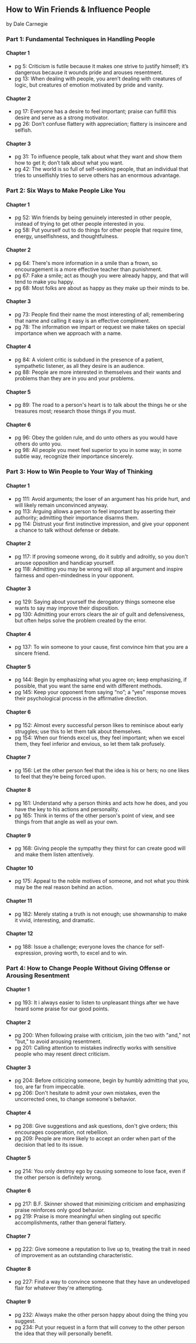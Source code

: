 ## How to Win Friends & Influence People

by Dale Carnegie

### Part 1: Fundamental Techniques in Handling People

#### Chapter 1
* pg 5: Criticism is futile because it makes one strive to justify himself; it’s dangerous because it wounds pride and arouses resentment.
* pg 13: When dealing with people, you aren’t dealing with creatures of logic, but creatures of emotion motivated by pride and vanity.

#### Chapter 2
* pg 17: Everyone has a desire to feel important; praise can fulfill this desire and serve as a strong motivator.
* pg 26: Don’t confuse flattery with appreciation; flattery is insincere and selfish.

#### Chapter 3
* pg 31: To influence people, talk about what they want and show them how to get it; don’t talk about what you want.
* pg 42: The world is so full of self-seeking people, that an individual that tries to unselfishly tries to serve others has an enormous advantage.

### Part 2: Six Ways to Make People Like You

#### Chapter 1
* pg 52: Win friends by being genuinely interested in other people, instead of trying to get other people interested in you.
* pg 58: Put yourself out to do things for other people that require time, energy, unselfishness, and thoughtfulness.

#### Chapter 2
* pg 64: There's more information in a smile than a frown, so encouragement is a more effective teacher than punishment.
* pg 67: Fake a smile; act as though you were already happy, and that will tend to make you happy.
* pg 68: Most folks are about as happy as they make up their minds to be.

#### Chapter 3
* pg 73: People find their name the most interesting of all; remembering that name and calling it easy is an effective compliment.
* pg 78: The information we impart or request we make takes on special importance when we approach with a name.

#### Chapter 4
* pg 84: A violent critic is subdued in the presence of a patient, sympathetic listener, as all they desire is an audience.
* pg 88: People are more interested in themselves and their wants and problems than they are in you and your problems.

#### Chapter 5
* pg 89: The road to a person's heart is to talk about the things he or she treasures most; research those things if you must.

#### Chapter 6
* pg 96: Obey the golden rule, and do unto others as you would have others do unto you.
* pg 98: All people you meet feel superior to you in some way; in some subtle way, recognize their importance sincerely.

### Part 3: How to Win People to Your Way of Thinking

#### Chapter 1
* pg 111: Avoid arguments; the loser of an argument has his pride hurt, and will likely remain unconvinced anyway.
* pg 113: Arguing allows a person to feel important by asserting their authority; admitting their importance disarms them.
* pg 114: Distrust your first instinctive impression, and give your opponent a chance to talk without defense or debate.

#### Chapter 2
* pg 117: If proving someone wrong, do it subtly and adroitly, so you don't arouse opposition and handicap yourself.
* pg 118: Admitting you may be wrong will stop all argument and inspire fairness and open-mindedness in your opponent.

#### Chapter 3
* pg 129: Saying about yourself the derogatory things someone else wants to say may improve their disposition.
* pg 130: Admitting your errors clears the air of guilt  and defensiveness, but often helps solve the problem created by the error.

#### Chapter 4
* pg 137: To win someone to your cause, first convince him that you are a sincere friend.

#### Chapter 5
* pg 144: Begin by emphasizing what you agree on; keep emphasizing, if possible, that you want the same end with different methods.
* pg 145: Keep your opponent from saying “no”; a “yes” response moves their psychological process in the affirmative direction.

#### Chapter 6
* pg 152: Almost every successful person likes to reminisce about early struggles; use this to let them talk about themselves.
* pg 154: When our friends excel us, they feel important; when we excel them, they feel inferior and envious, so let them talk profusely.

#### Chapter 7
* pg 156: Let the other person feel that the idea is his or hers; no one likes to feel that they’re being forced upon.

#### Chapter 8
* pg 161: Understand why a person thinks and acts how he does, and you have the key to his actions and personality.
* pg 165: Think in terms of the other person's point of view, and see things from that angle as well as your own.

#### Chapter 9
* pg 168: Giving people the sympathy they thirst for can create good will and make them listen attentively.

#### Chapter 10
* pg 175: Appeal to the noble motives of someone, and not what you think may be the real reason behind an action.

#### Chapter 11
* pg 182: Merely stating a truth is not enough; use showmanship to make it vivid, interesting, and dramatic.

#### Chapter 12
* pg 188: Issue a challenge; everyone loves the chance for self-expression, proving worth, to excel and to win.

### Part 4: How to Change People Without Giving Offense or Arousing Resentment

#### Chapter 1
* pg 193: It i always easier to listen to unpleasant things after we have heard some praise for our good points.

#### Chapter 2
* pg 200: When following praise with criticism, join the two with "and," not "but," to avoid arousing resentment.
* pg 201: Calling attention to mistakes indirectly works with sensitive people who may resent direct criticism.

#### Chapter 3
* pg 204: Before criticizing someone, begin by humbly admitting that you, too, are far from impeccable.
* pg 206: Don't hesitate to admit your own mistakes, even the uncorrected ones, to change someone's behavior.

#### Chapter 4
* pg 208: Give suggestions and ask questions, don't give orders; this encourages cooperation, not rebellion.
* pg 209: People are more likely to accept an order when part of the decision that led to its issue.

#### Chapter 5
* pg 214: You only destroy ego by causing someone to lose face, even if the other person is definitely wrong.

#### Chapter 6
* pg 217: B.F. Skinner showed that minimizing criticism and emphasizing praise reinforces only good behavior. 
* pg 219: Praise is more meaningful when singling out specific accomplishments, rather than general flattery.

#### Chapter 7
* pg 222: Give someone a reputation to live up to, treating the trait in need of improvement as an outstanding characteristic.

#### Chapter 8
* pg 227: Find a way to convince someone that they have an undeveloped flair for whatever they're attempting.

#### Chapter 9
* pg 232: Always make the other person happy about doing the thing you suggest.
* pg 234: Put your request in a form that will convey to the other person the idea that they will personally benefit.

